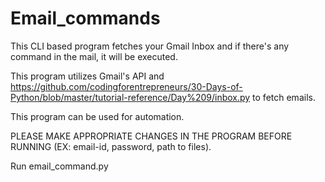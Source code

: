 # Email_commands

This CLI based program fetches your Gmail Inbox and if there's any command in the mail, it will be executed.

This program utilizes Gmail's API and https://github.com/codingforentrepreneurs/30-Days-of-Python/blob/master/tutorial-reference/Day%209/inbox.py to fetch emails.

This program can be used for automation.

PLEASE MAKE APPROPRIATE CHANGES IN THE PROGRAM BEFORE RUNNING (EX: email-id, password, path to files).

Run email_command.py

